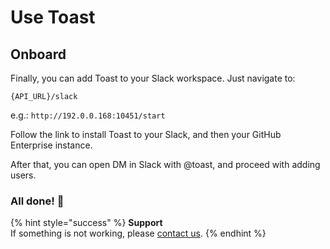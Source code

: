 # Use Toast

## Onboard

Finally, you can add Toast to your Slack workspace. Just navigate to:

`{API_URL}/slack`

e.g.: `http://192.0.0.168:10451/start`

Follow the link to install Toast to your Slack, and then your GitHub Enterprise instance.   
  
After that, you can open DM in Slack with @toast, and proceed with adding users.

### All done! 🎉 

{% hint style="success" %}
**Support**  
If something is not working, please [contact us](../support.md).
{% endhint %}

